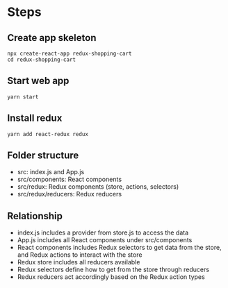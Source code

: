 # Steps

## Create app skeleton

```
npx create-react-app redux-shopping-cart
cd redux-shopping-cart
```

## Start web app

```
yarn start
```

## Install redux

```
yarn add react-redux redux
```

## Folder structure
- src: index.js and App.js
- src/components: React components
- src/redux: Redux components (store, actions, selectors)
- src/redux/reducers: Redux reducers

## Relationship

- index.js includes a provider from store.js to access the data
- App.js includes all React components under src/components
- React components includes Redux selectors to get data from the store,
and Redux actions to interact with the store
- Redux store includes all reducers available
- Redux selectors define how to get from the store through reducers
- Redux reducers act accordingly based on the Redux action types
